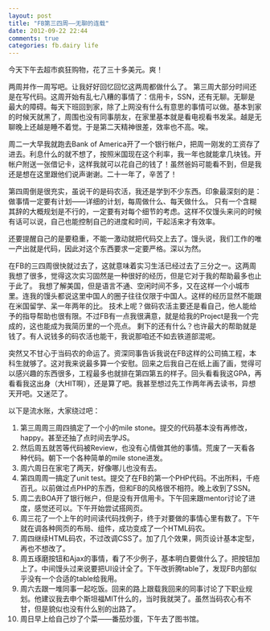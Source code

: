 ```yaml
---
layout: post
title: "FB第三四周——无聊的连载"
date: 2012-09-22 22:44
comments: true
categories: fb.dairy life
---
```


今天下午去超市疯狂购物，花了三十多美元。爽！

两周并作一周写吧。让我好好回忆回忆这两周都做什么了。
第三周大部分时间还是在写代码。这周开始有乱七八糟的事情了：信用卡，SSN，还有无聊。无聊是最大的障碍。每天下班回到家，除了上网没有什么有意思的事情可以做。基本到家的时候天就黑了，周围也没有同事朋友，在家里基本就是看电视看书发呆。越是无聊晚上还越是睡不着觉。于是第二天精神很差，效率也不高。唉。

周二一大早我就跑去Bank of America开了一个银行帐户，把周一刚发的工资存了进去。利息什么的就不想了，按照米国现在这个利率，我一年也就能拿几块钱。开帐户附送一张借记卡，这样我就可以花自己的钱了！虽然爸妈可能看不到，但是我还是想在这里跟他们说声谢谢。二十一年了，辛苦了！

第四周倒是很充实，虽说干的是码农活，我还是学到不少东西。印象最深刻的是：做事情一定要有计划——详细的计划，每周做什么、每天做什么。
只有一个含糊其辞的大概规划是不行的，一定要有对每个细节的考虑。这样不仅馒头来问的时候有话可以说，自己也能控制自己的进度和时间，干起活来才有效率。

还要提醒自己的是要稳重，不能一激动就把代码交上去了。馒头说，我们工作的唯一产出就是代码，因此对这个东西要求一定要严格。深以为然。

在FB的三四周很快就过去了，这就意味着实习生活已经过去了三分之一。这两周我想了很多，觉得这次实习固然是一种很好的经历，但是它对于我的帮助最多也止于此了。
我想了解美国，但是语言不通、空闲时间不多，又在这样一个小城市里。连我的馒头都说这里中国人的圈子往往仅限于中国人。这样的经历显然不能跟在米国留学、呆一年两年的比。
技术上呢？做码农活主要还是看自己，他人能给予的指导帮助也很有限。不过FB有一点我很满意，就是给我的Project是我一个完成的，这也能成为我简历里的一个亮点。
剩下的还有什么？也许最大的帮助就是钱了。有人说钱多的码农活也能干，我说那咱还不如去铁道部混呢。

突然又不甘心于当码农的命运了。资深同事告诉我说在FB这样的公司搞工程，本科生就够了。这对我来说最多算一个安慰。回来之后我自己在纸上画了画，觉得可以感兴趣的东西很多，工程最多也就排在第四第五的样子。回头看看我这GPA，再看看我这出身（大HIT啊），还是算了吧。我甚至想过先工作两年再去读书，异想天开吧。又迷茫了。

以下是流水账，大家绕过吧：
<!-- more -->

1.  第三周周三周四搞定了一个小的mile stone。提交的代码基本没有再修改，happy。甚至还抽了点时间去学JS。
2.  然后周五就苦等代码被Review，也没有心情做其他的事情。荒废了一天看各种代码。朝下一个各种简单的mile stone进发。
3.  周六周日在家宅了两天，好像哪儿也没有去。
4.  第四周周一搞定了unit test。提交了在FB的第一个PHP代码。不出所料，千疮百孔。以前做过点PHP的东西，但和FB的风格很不相符。晚上收到了SSN。
5.  周二去BOA开了银行帐户，但是没有开信用卡。下午回来跟mentor讨论了进度，感觉还可以。下午开始尝试搭网页。
6.  周三花了一个上午的时间读代码找例子，终于对要做的事情心里有数了。下午就在调各种网页的布局、组件，成功变成了一个HTML码农。
7.  周四继续HTML码农，不过改调CSS了。加了几个效果，网页设计基本定型，再也不想改了。
8.  周五琢磨按钮和Ajax的事情，看了不少例子，基本明白要做什么了。把按钮加上了。中间馒头过来说要把UI设计全了。下午改折腾table了，发现FB内部似乎没有一个合适的table给我用。
9.  周六去跟一堆同事一起吃饭。回来的路上跟载我回来的同事讨论了下职业规划。他建议我去申个斯坦福MIT什么的，当时我就哭了。虽然当码农心有不甘，但是貌似也没有什么别的出路了。
0.  周日早上给自己炒了个菜——番茄炒蛋，下午去了图书馆。



